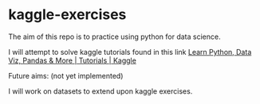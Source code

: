 # kaggle-exercises    

The aim of this repo is to practice using python for data science. 

I will attempt to solve kaggle tutorials found in this link [Learn Python, Data Viz, Pandas & More | Tutorials | Kaggle](https://www.kaggle.com/learn/overview)

Future aims: (not yet implemented)

I will work on datasets to extend upon kaggle exercises. 